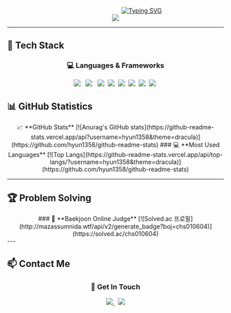 <div align="center">

&nbsp;&nbsp;&nbsp;&nbsp;&nbsp;&nbsp;&nbsp;&nbsp;&nbsp;&nbsp;&nbsp;&nbsp;&nbsp;&nbsp;&nbsp;&nbsp;&nbsp;&nbsp;&nbsp;&nbsp;&nbsp;&nbsp;&nbsp;&nbsp;&nbsp;&nbsp;&nbsp;&nbsp;&nbsp;&nbsp;
<a href="https://git.io/typing-svg"><img src="https://readme-typing-svg.demolab.com?font=Fira+Code&size=30&duration=2500&pause=500&color=FFFFFF&random=true&width=435&lines=%F0%9F%8C%8AHyun's+Profile" alt="Typing SVG" /></a>
<br>
<a href="">
  <img src="https://img.shields.io/badge/velog-03C75A?style=for-the-badge&logo=velog-03C75A&logoColor=white" />
</a>
</div>

---

## 🔧 **Tech Stack**

<div align="center">

### 💻 **Languages & Frameworks**

<td align="center" width="25%">
<img src="https://img.shields.io/badge/Java-007396?style=for-the-badge&logo=Java&logoColor=white" /> &nbsp;
<img src="https://img.shields.io/badge/Spring-6DB33F?style=for-the-badge&logo=spring&logoColor=white" /> &nbsp;
<img src="https://img.shields.io/badge/Spring%20Boot-6DB33F?style=for-the-badge&logo=springboot&logoColor=white" />&nbsp;
<img src="https://img.shields.io/badge/JavaScript-F7DF1E?style=for-the-badge&logo=javascript&logoColor=black" />&nbsp;
<img src="https://img.shields.io/badge/HTML5-E34F26?style=for-the-badge&logo=html5&logoColor=white" />&nbsp;
<img src="https://img.shields.io/badge/CSS3-1572B6?style=for-the-badge&logo=css3&logoColor=white" />&nbsp;
<img src="https://img.shields.io/badge/Oracle-F80000?style=for-the-badge&logo=oracle&logoColor=white" />&nbsp;
<img src="https://img.shields.io/badge/MySQL-4479A1?style=for-the-badge&logo=mysql&logoColor=white" />&nbsp;
</div>

## 📊 **GitHub Statistics**

<div align="center">
📈 **GitHub Stats**
[![Anurag's GitHub stats](https://github-readme-stats.vercel.app/api?username=hyun1358&theme=dracula)](https://github.com/hyun1358/github-readme-stats)
### 💻 **Most Used Languages**
[![Top Langs](https://github-readme-stats.vercel.app/api/top-langs/?username=hyun1358&theme=dracula)](https://github.com/hyun1358/github-readme-stats)
</div>

---

## 🏆 **Problem Solving**
<div align="center">
### 🎯 **Baekjoon Online Judge**
[![Solved.ac
프로필](http://mazassumnida.wtf/api/v2/generate_badge?boj=chs010604)](https://solved.ac/chs010604)
</div>
---

## 📫 **Contact Me**

<div align="center">

### 💌 **Get In Touch**

<a href="mailto:chs010604@gmail.com">
  <img src="https://img.shields.io/badge/Gmail-D14836?style=for-the-badge&logo=gmail&logoColor=white" />
</a>&nbsp;
<a href="https://github.com/hyun1358">
  <img src="https://img.shields.io/badge/GitHub-181717?style=for-the-badge&logo=github&logoColor=white" />
</a>

</div>
